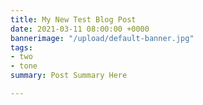 ```yaml
---
title: My New Test Blog Post
date: 2021-03-11 08:00:00 +0000
bannerimage: "/upload/default-banner.jpg"
tags:
- two
- tone
summary: Post Summary Here

---
```

